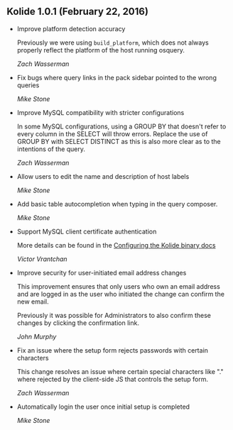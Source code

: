 ## Kolide 1.0.1 (February 22, 2016) ##
*   Improve platform detection accuracy

    Previously we were using `build_platform`, which does not always properly
    reflect the platform of the host running osquery.

    *Zach Wasserman*

*   Fix bugs where query links in the pack sidebar pointed to the wrong queries

    *Mike Stone*

*   Improve MySQL compatibility with stricter configurations

    In some MySQL configurations, using a GROUP BY that doesn't refer to every
    column in the SELECT will throw errors. Replace the use of GROUP BY with SELECT
    DISTINCT as this is also more clear as to the intentions of the query.

    *Zach Wasserman*

*   Allow users to edit the name and description of host labels

    *Mike Stone*

*   Add basic table autocompletion when typing in the query composer.

    *Mike Stone*

*   Support MySQL client certificate authentication

    More details can be found in the [Configuring the Kolide binary docs](https://docs.kolide.co/kolide/1.0.1/infrastructure/configuring-the-kolide-binary.html)

    *Victor Vrantchan*

*   Improve security for user-initiated email address changes

    This improvement ensures that only users who own an email address and are
    logged in as the user who initiated the change can confirm the new email.

    Previously it was possible for Administrators to also confirm these changes
    by clicking the confirmation link.

    *John Murphy*

*   Fix an issue where the setup form rejects passwords with certain characters

    This change resolves an issue where certain special characters like "."
    where rejected by the client-side JS that controls the setup form.

    *Zach Wasserman*

*   Automatically login the user once initial setup is completed

    *Mike Stone*
